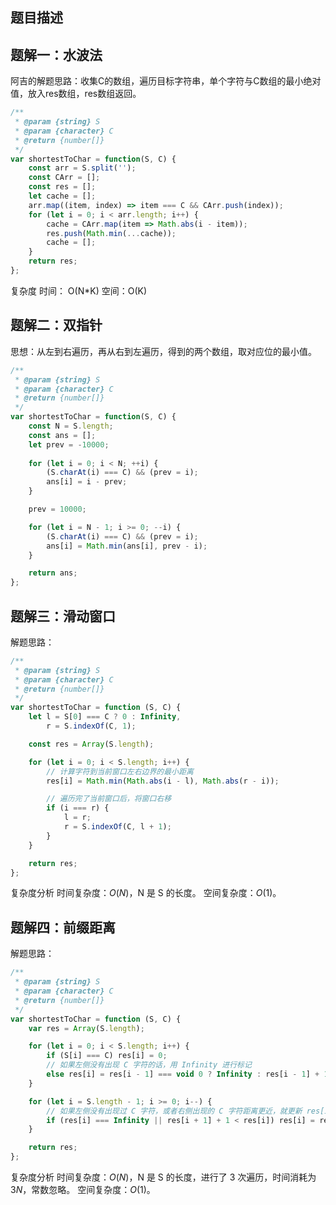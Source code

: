 ## 题目描述


## 题解一：水波法

阿吉的解题思路：收集C的数组，遍历目标字符串，单个字符与C数组的最小绝对值，放入res数组，res数组返回。


```js
/**
 * @param {string} S
 * @param {character} C
 * @return {number[]}
 */
var shortestToChar = function(S, C) {
    const arr = S.split('');
    const CArr = [];
    const res = [];
    let cache = [];
    arr.map((item, index) => item === C && CArr.push(index));
    for (let i = 0; i < arr.length; i++) {
        cache = CArr.map(item => Math.abs(i - item));
        res.push(Math.min(...cache));
        cache = [];
    }
    return res;
};
```

复杂度
时间： O(N*K)
空间：O(K)


## 题解二：双指针

思想：从左到右遍历，再从右到左遍历，得到的两个数组，取对应位的最小值。

```js
/**
 * @param {string} S
 * @param {character} C
 * @return {number[]}
 */
var shortestToChar = function(S, C) {
    const N = S.length;
    const ans = [];
    let prev = -10000;
    
    for (let i = 0; i < N; ++i) {
        (S.charAt(i) === C) && (prev = i);
        ans[i] = i - prev;
    }

    prev = 10000;

    for (let i = N - 1; i >= 0; --i) {
        (S.charAt(i) === C) && (prev = i);
        ans[i] = Math.min(ans[i], prev - i);
    }

    return ans;
};
```

## 题解三：滑动窗口

解题思路：


```js
/**
 * @param {string} S
 * @param {character} C
 * @return {number[]}
 */
var shortestToChar = function (S, C) {
    let l = S[0] === C ? 0 : Infinity,
        r = S.indexOf(C, 1);

    const res = Array(S.length);

    for (let i = 0; i < S.length; i++) {
        // 计算字符到当前窗口左右边界的最小距离
        res[i] = Math.min(Math.abs(i - l), Math.abs(r - i));

        // 遍历完了当前窗口后，将窗口右移
        if (i === r) {
            l = r;
            r = S.indexOf(C, l + 1);
        }
    }

    return res;
};
```

复杂度分析
时间复杂度：$O(N)$，N 是 S 的长度。
空间复杂度：$O(1)$。

## 题解四：前缀距离

解题思路：

```js
/**
 * @param {string} S
 * @param {character} C
 * @return {number[]}
 */
var shortestToChar = function (S, C) {
    var res = Array(S.length);

    for (let i = 0; i < S.length; i++) {
        if (S[i] === C) res[i] = 0;
        // 如果左侧没有出现 C 字符的话，用 Infinity 进行标记
        else res[i] = res[i - 1] === void 0 ? Infinity : res[i - 1] + 1;
    }

    for (let i = S.length - 1; i >= 0; i--) {
        // 如果左侧没有出现过 C 字符，或者右侧出现的 C 字符距离更近，就更新 res[i]
        if (res[i] === Infinity || res[i + 1] + 1 < res[i]) res[i] = res[i + 1] + 1;
    }

    return res;
};
```

复杂度分析
时间复杂度：$O(N)$，N 是 S 的长度，进行了 3 次遍历，时间消耗为 $3N$，常数忽略。
空间复杂度：$O(1)$。


